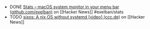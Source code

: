 - DONE [Stats – macOS system monitor in your menu bar (github.com/exelban)](https://news.ycombinator.com/item?id=42881342) on [[Hacker News]] #exelban/stats
- TODO [sixos: A nix OS without systemd [video] (ccc.de)](https://news.ycombinator.com/item?id=42884727) on [[Hacker News]]